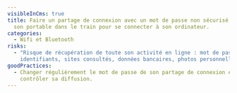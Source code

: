 ```yaml
---
visibleInCms: true
title: Faire un partage de connexion avec un mot de passe non sécurisé depuis
  son portable dans le train pour se connecter à son ordinateur.
categories:
  - Wifi et Bluetooth
risks:
  - "Risque de récupération de toute son activité en ligne : mot de passe,
    identifiants, sites consultés, données bancaires, photos personnelles etc."
goodPractices:
  - Changer régulièrement le mot de passe de son partage de connexion et
    contrôler sa diffusion.
---
```

